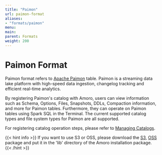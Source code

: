 ```yaml
---
title: "Paimon"
url: paimon-format
aliases:
- "formats/paimon"
menu:
main:
parent: Formats
weight: 200
---
```

# Paimon Format

Paimon format refers to [Apache Paimon](https://paimon.apache.org/) table.
Paimon is a streaming data lake platform with high-speed data ingestion, changelog tracking and efficient real-time analytics.

By registering Paimon's catalog with Amoro, users can view information such as Schema, Options, Files, Snapshots, DDLs, Compaction information, and more for Paimon tables.
Furthermore, they can operate on Paimon tables using Spark SQL in the Terminal. The current supported catalog types and file system types for Paimon are all supported.

For registering catalog operation steps, please refer to [Managing Catalogs](../managing-catalogs/).

{{< hint info >}}
If you want to use S3 or OSS, please download the 
[S3](https://repository.apache.org/snapshots/org/apache/paimon/paimon-s3/0.6-SNAPSHOT/), 
[OSS](https://repository.apache.org/snapshots/org/apache/paimon/paimon-oss/0.6-SNAPSHOT/) 
package and put it in the 'lib' directory of the Amoro installation package.
{{< /hint >}}
